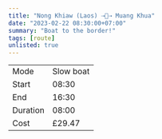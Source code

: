 ```yaml
---
title: "Nong Khiaw (Laos) ⇢🚢⇢ Muang Khua"
date: "2023-02-22 08:30:00+07:00"
summary: "Boat to the border!"
tags: [route]
unlisted: true
---
```


|  |   |
|---|---|
| Mode | Slow boat |
| Start | 08:30  |
| End | 16:30  |
| Duration | 08:00 |
| Cost | £29.47 |